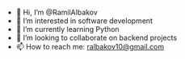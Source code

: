 - 👋 Hi, I’m @RamilAlbakov
- 👀 I’m interested in software development
- 🌱 I’m currently learning Python
- 💞️ I’m looking to collaborate on backend projects
- 📫 How to reach me: ralbakov10@gmail.com

<!---
RamilAlbakov/RamilAlbakov is a ✨ special ✨ repository because its `README.md` (this file) appears on your GitHub profile.
You can click the Preview link to take a look at your changes.
--->
